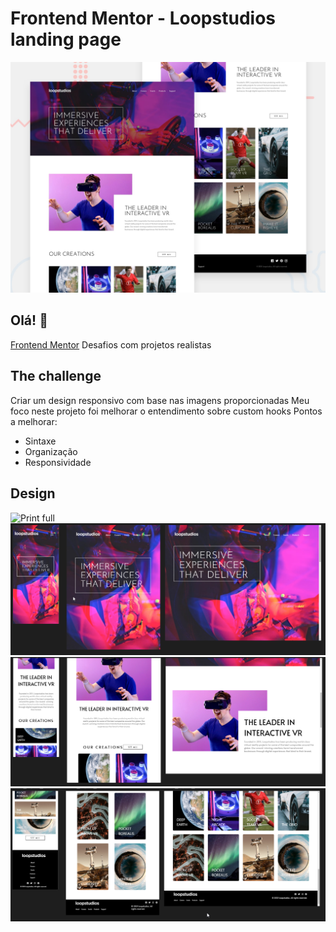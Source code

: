 # Frontend Mentor - Loopstudios landing page

![Design preview for the Loopstudios landing page coding challenge](./design/desktop-preview.jpg)

## Olá! 👋

[Frontend Mentor](https://www.frontendmentor.io) Desafios com projetos realistas



## The challenge

Criar um design responsivo com base nas imagens proporcionadas
Meu foco neste projeto foi melhorar o entendimento sobre custom hooks
Pontos a melhorar:
- Sintaxe
- Organização
- Responsividade

## Design

![Print full](./prints/design%20full.png)
![Print responsively](./prints/Design.png)
![Print responsively](./prints/Design2.png)
![Print responsively](./prints/Design3.png)
